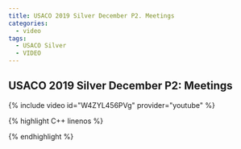 ```yaml
---
title: USACO 2019 Silver December P2. Meetings
categories:
  - video
tags:
  - USACO Silver
  - VIDEO 
---
```

  
## USACO 2019 Silver December P2: Meetings  
  
{% include video id="W4ZYL456PVg" provider="youtube" %}
  
  
{% highlight C++ linenos %}
  
{% endhighlight %}  


